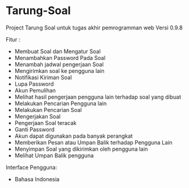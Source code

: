 # Tarung-Soal
Project Tarung Soal untuk tugas akhir pemrogramman web 
Versi 0.9.8

Fitur :
- Membuat Soal dan Mengatur Soal
- Menambahkan Password Pada Soal
- Menambah jadwal pengerjaan Soal
- Mengirimkan soal ke pengguna lain 
- Notifikasi Kiriman Soal 
- Lupa Password 
- Akun Pemulihan 
- Melihat hasil pengerjaan pengguna lain terhadap soal yang dibuat 
- Melakukan Pencarian Pengguna lain
- Melakukan Pencarian Soal
- Mengerjakan Soal 
- Pengerjaan Soal teracak 
- Ganti Password 
- Akun dapat digunakan pada banyak perangkat
- Memberikan Pesan atau Umpan Balik terhadap Pengguna Lain
- Menyimpan Soal yang dikirimkan oleh pengguna lain
- Melihat Umpan Balik pengguna 

Interface Pengguna:
- Bahasa Indonesia
